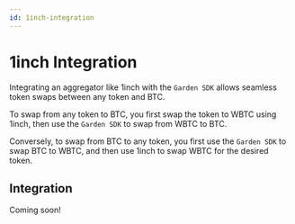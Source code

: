 ```yaml
---
id: 1inch-integration
---
```


# 1inch Integration

Integrating an aggregator like 1inch with the `Garden SDK` allows seamless token swaps between any token and BTC.

To swap from any token to BTC, you first swap the token to WBTC using 1inch, then use the `Garden SDK` to swap from WBTC to BTC.

Conversely, to swap from BTC to any token, you first use the `Garden SDK` to swap BTC to WBTC, and then use 1inch to swap WBTC for the desired token.

## Integration

Coming soon!
